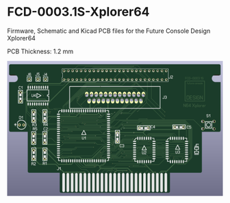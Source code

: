# FCD-0003.1S-Xplorer64
Firmware, Schematic and Kicad PCB files for the Future Console Design Xplorer64

PCB Thickness: 1.2 mm

![image](https://github.com/RWeick/FCD-0003.1S-Xplorer64/blob/main/FCD-0003.1S.png)
